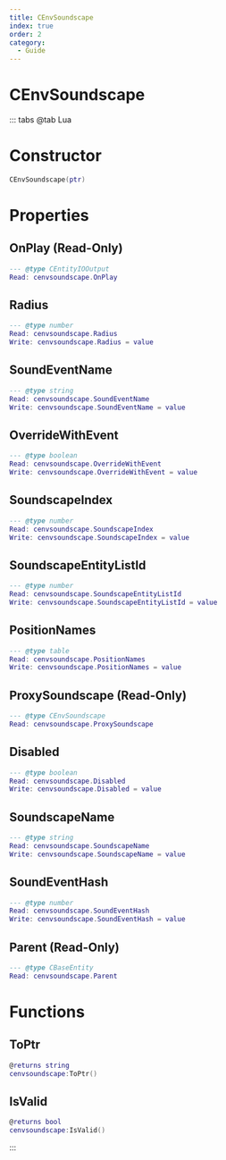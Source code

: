 ```yaml
---
title: CEnvSoundscape
index: true
order: 2
category:
  - Guide
---
```


# CEnvSoundscape

::: tabs
@tab Lua
# Constructor
```lua
CEnvSoundscape(ptr)
```
# Properties
## OnPlay (Read-Only)
```lua
--- @type CEntityIOOutput
Read: cenvsoundscape.OnPlay
```
## Radius 
```lua
--- @type number
Read: cenvsoundscape.Radius
Write: cenvsoundscape.Radius = value
```
## SoundEventName 
```lua
--- @type string
Read: cenvsoundscape.SoundEventName
Write: cenvsoundscape.SoundEventName = value
```
## OverrideWithEvent 
```lua
--- @type boolean
Read: cenvsoundscape.OverrideWithEvent
Write: cenvsoundscape.OverrideWithEvent = value
```
## SoundscapeIndex 
```lua
--- @type number
Read: cenvsoundscape.SoundscapeIndex
Write: cenvsoundscape.SoundscapeIndex = value
```
## SoundscapeEntityListId 
```lua
--- @type number
Read: cenvsoundscape.SoundscapeEntityListId
Write: cenvsoundscape.SoundscapeEntityListId = value
```
## PositionNames 
```lua
--- @type table
Read: cenvsoundscape.PositionNames
Write: cenvsoundscape.PositionNames = value
```
## ProxySoundscape (Read-Only)
```lua
--- @type CEnvSoundscape
Read: cenvsoundscape.ProxySoundscape
```
## Disabled 
```lua
--- @type boolean
Read: cenvsoundscape.Disabled
Write: cenvsoundscape.Disabled = value
```
## SoundscapeName 
```lua
--- @type string
Read: cenvsoundscape.SoundscapeName
Write: cenvsoundscape.SoundscapeName = value
```
## SoundEventHash 
```lua
--- @type number
Read: cenvsoundscape.SoundEventHash
Write: cenvsoundscape.SoundEventHash = value
```
## Parent (Read-Only)
```lua
--- @type CBaseEntity
Read: cenvsoundscape.Parent
```
# Functions
## ToPtr
```lua
@returns string
cenvsoundscape:ToPtr()
```
## IsValid
```lua
@returns bool
cenvsoundscape:IsValid()
```

:::